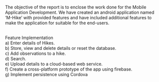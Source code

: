 The objective of the report is to enclose the work done for the Mobile Application Development. We have
created an android application named ‘M-Hike’ with provided features and have included additional features to make
the application for suitable for the end-users.<br><br>

Feature Implementation<br>
a) Enter details of Hikes.<br>
b) Store, view and delete details or reset the
database.<br>
c) Add observations to a hike.<br>
d) Search.<br>
e) Upload details to a cloud-based web service.<br>
f) Create a cross-platform prototype of the app using firebase.<br>
g) Implement persistence using Cordova<br>

